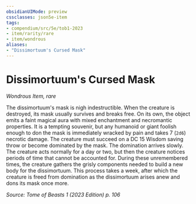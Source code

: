 ```yaml
---
obsidianUIMode: preview
cssclasses: json5e-item
tags:
- compendium/src/5e/tob1-2023
- item/rarity/rare
- item/wondrous
aliases: 
- "Dissimortuum's Cursed Mask"
---
```

# Dissimortuum's Cursed Mask
*Wondrous Item, rare*  


The dissimortuum's mask is nigh indestructible. When the creature is destroyed, its mask usually survives and breaks free. On its own, the object emits a faint magical aura with mixed enchantment and necromantic properties. It is a tempting souvenir, but any humanoid or giant foolish enough to don the mask is immediately wracked by pain and takes 7 (`2d6`) necrotic damage. The creature must succeed on a DC 15 Wisdom saving throw or become dominated by the mask. The domination arrives slowly. The creature acts normally for a day or two, but then the creature notices periods of time that cannot be accounted for. During these unremembered times, the creature gathers the grisly components needed to build a new body for the dissimortuum. This process takes a week, after which the creature is freed from domination as the dissimortuum arises anew and dons its mask once more.

*Source: Tome of Beasts 1 (2023 Edition) p. 106*